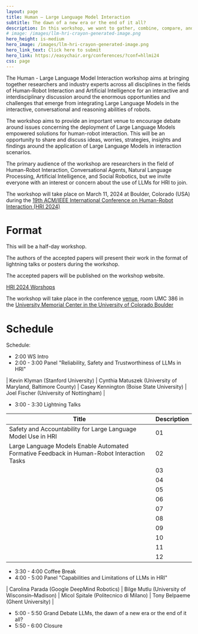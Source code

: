 ```yaml
---
layout: page
title: Human – Large Language Model Interaction
subtitle: The dawn of a new era or the end of it all?
description: In this workshop, we want to gather, combine, compare, and share insights and knowledge across the wide HRI community on the pitfalls and opportunities that the application of LLMs in HRI research can present.
# image: /images/llm-hri-crayon-generated-image.png
hero_height: is-medium
hero_image: /images/llm-hri-crayon-generated-image.png
hero_link_text: Click here to submit
hero_link: https://easychair.org/conferences/?conf=hllmi24
css: page
---
```


<!-- # Human – Large Language Model Interaction -->

The Human - Large Language Model Interaction workshop aims at bringing together researchers and industry experts across all disciplines in the fields of Human-Robot Interaction and Artificial Intelligence for an interactive and interdisciplinary discussion around the enormous opportunities and challenges that emerge from integrating Large Language Models in the interactive, conversational and reasoning abilities of robots.   

The workshop aims to provide an important venue to encourage debate around issues concerning the deployment of Large Language Models empowered solutions for human-robot interaction. This will be an opportunity to share and discuss ideas, worries, strategies, insights and findings around the application of Large Language Models in interaction scenarios.   

The primary audience of the workshop are researchers in the field of Human-Robot Interaction, Conversational Agents, Natural Language Processing, Artificial Intelligence, and Social Robotics, but we invite everyone with an interest or concern about the use of LLMs for HRI to join.

The workshop will take place on March 11, 2024 at Boulder, Colorado (USA) during the [19th ACM/IEEE International Conference on Human-Robot Interaction (HRI 2024)](https://humanrobotinteraction.org/2024/)

# [](#format)Format

This will be a half-day workshop.

The authors of the accepted papers will present their work in the format of lightning talks or posters during the workshop. 

The accepted papers will be published on the workshop website. 

<!-- Format and Activities: -->

[HRI 2024 Worshops](https://humanrobotinteraction.org/2024/workshops-and-tutorials/)

The workshop will take place in the conference [venue](https://www.colorado.edu/umc/maps), room UMC 386 in the [University Memorial Center in the University of Colorado Boulder](https://maps.app.goo.gl/dTmh4GpLbLt3B7uQ6)

# [](#schedule)Schedule

Schedule: 

- 2:00 WS Intro
- 2:00 - 3:00 Panel "Reliability, Safety and Trustworthiness of LLMs in HRI"


| Kevin Klyman (Stanford University) | Cynthia Matuszek (University of Maryland, Baltimore County) | Casey Kennington (Boise State University) | Joel Fischer (University of Nottingham) |


- 3:00 - 3:30 Lightning Talks


| Title | Description |
| --- | ----------- |
| Safety and Accountability for Large Language Model Use in HRI | 01 |
| Large Language Models Enable Automated Formative Feedback in Human-Robot Interaction Tasks | 02 |
|  | 03 |
|  | 04 |
|  | 05 |
|  | 06 |
|  | 07 |
|  | 08 |
|  | 09 |
|  | 10 |
|  | 11 |
|  | 12 |


- 3:30 - 4:00 Coffee Break
- 4:00 - 5:00 Panel "Capabilities and Limitations of LLMs in HRI"


| Carolina Parada (Google DeepMind Robotics) | Bilge Mutlu (University of Wisconsin–Madison) | Micol Spitale (Politecnico di Milano) | Tony Belpaeme (Ghent University) |


- 5:00 - 5:50 Grand Debate LLMs, the dawn of a new era or the end of it all?
- 5:50 - 6:00 Closure

